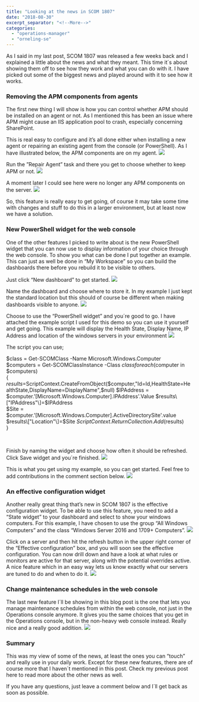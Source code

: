 ```yaml
---
title: "Looking at the news in SCOM 1807"
date: "2018-08-30"
excerpt_separator: "<!--More-->"
categories: 
  - "operations-manager"
  - "orneling-se"
---
```


As I said in my last post, SCOM 1807 was released a few weeks back and I explained a little about the news and what they meant. This time it´s about showing them off to see how they work and what you can do with it. I have picked out some of the biggest news and played around with it to see how it works.

### **Removing the APM components from agents**

The first new thing I will show is how you can control whether APM should be installed on an agent or not. As I mentioned this has been an issue where APM might cause an IIS application pool to crash, especially concerning SharePoint.
<!--More-->
This is real easy to configure and it’s all done either when installing a new agent or repairing an existing agent from the console (or PowerShell). As I have illustrated below, the APM components are on my agent. 
![](https://blog.orneling.se/assets/images/2018/08/scom_1801_news-1.jpg)

Run the ”Repair Agent” task and there you get to choose whether to keep APM or not. 
![](https://blog.orneling.se/assets/images/2018/08/scom_1801_news-2.jpg)

A moment later I could see here were no longer any APM components on the server. 
![](https://blog.orneling.se/assets/images/2018/08/scom_1801_news-3.jpg)

So, this feature is really easy to get going, of course it may take some time with changes and stuff to do this in a larger environment, but at least now we have a solution.

### **New PowerShell widget for the web console**

One of the other features I picked to write about is the new PowerShell widget that you can now use to display information of your choice through the web console. To show you what can be done I put together an example. This can just as well be done in “My Workspace” so you can build the dashboards there before you rebuild it to be visible to others.

Just click “New dashboard” to get started.
![](https://blog.orneling.se/assets/images/2018/08/scom_1801_news-4.jpg)

Name the dashboard and choose where to store it. In my example I just kept the standard location but this should of course be different when making dashboards visible to anyone.
![](https://blog.orneling.se/assets/images/2018/08/scom_1801_news-5.jpg)

Choose to use the “PowerShell widget” and you´re good to go. I have attached the example script I used for this demo so you can use it yourself and get going. This example will display the Health State, Display Name, IP Address and location of the windows servers in your environment 
![](https://blog.orneling.se/assets/images/2018/08/scom_1801_news-6.jpg)

The script you can use;

$class = Get-SCOMClass -Name Microsoft.Windows.Computer  
$computers = Get-SCOMClassInstance -Class $class
foreach ($computer in $computers)  
{  
    $results=$ScriptContext.CreateFromObject($computer,"Id=Id,HealthState=HealthState,DisplayName=DisplayName",$null) 
    $IPAddress = $computer.'\[Microsoft.Windows.Computer\].IPAddress'.Value
    $results\["IPAddress"\]=$IPAddress   
    $Site = $computer.'\[Microsoft.Windows.Computer\].ActiveDirectorySite'.value
    $results\["Location"\]=$Site
    $ScriptContext.ReturnCollection.Add($results)   
}

 

Finish by naming the widget and choose how often it should be refreshed. Click Save widget and you´re finished.
![](https://blog.orneling.se/assets/images/2018/08/scom_1801_news-7.jpg)

This is what you get using my example, so you can get started. Feel free to add contributions in the comment section below.
![](https://blog.orneling.se/assets/images/2018/08/scom_1801_news-8.jpg)

### **An effective configuration widget**

Another really great thing that’s new in SCOM 1807 is the effective configuration widget. To be able to use this feature, you need to add a “State widget” to your dashboard and select to show your windows computers. For this example, I have chosen to use the group “All Windows Computers” and the class “Windows Server 2016 and 1709+ Computers”. ![](https://blog.orneling.se/assets/images/2018/08/scom_1801_news-9.jpg)

Click on a server and then hit the refresh button in the upper right corner of the “Effective configuration” box, and you will soon see the effective configuration. You can now drill down and have a look at what rules or monitors are active for that server, along with the potential overrides active. A nice feature which in an easy way lets us know exactly what our servers are tuned to do and when to do it.
![](https://blog.orneling.se/assets/images/2018/08/scom_1801_news-10.jpg)

### **Change maintenance schedules in the web console**

The last new feature I´ll be showing in this blog post is the one that lets you manage maintenance schedules from within the web console, not just in the Operations console anymore. It gives you the same choices that you get in the Operations console, but in the non-heavy web console instead. Really nice and a really good addition.
![](https://blog.orneling.se/assets/images/2018/08/scom_1801_news-11.jpg)

### **Summary**

This was my view of some of the news, at least the ones you can “touch” and really use in your daily work. Except for these new features, there are of course more that I haven´t mentioned in this post. Check my previous post here to read more about the other news as well.

If you have any questions, just leave a comment below and I´ll get back as soon as possible.